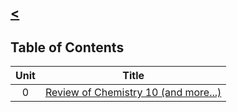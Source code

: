 ## [<](./)

## Table of Contents

| Unit | Title |
| :--: | :---: |
| 0    | [Review of Chemistry 10 (and more...)](/unit0) |
